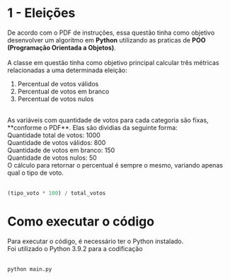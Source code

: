 # 1 - Eleições
De acordo com o PDF de instruções, essa questão tinha como objetivo desenvolver um algoritmo em **Python** utilizando as praticas de **POO (Programação Orientada a Objetos)**.
<br>
<br>
A classe em questão tinha como objetivo principal calcular três métricas relacionadas a uma determinada eleição:

 1. Percentual de votos válidos
 2. Percentual de votos em branco
 3. Percentual de votos nulos
<br>
As variáveis com quantidade de votos para cada categoria são fixas, **conforme o PDF**. Elas são dividias da seguinte forma:
<br>
Quantidade total de votos: 1000 <br>
Quantidade de votos válidos: 800 <br>
Quantidade de votos em branco: 150 <br>
Quantidade de votos nulos: 50 <br>
O cálculo para retornar o percentual é sempre o mesmo, variando apenas qual o tipo de voto.<br><br>

```python
(tipo_voto * 100) / total_votos
```

# Como executar o código
Para executar o código, é necessário ter o Python instalado.<br>
Foi utilizado o Python 3.9.2 para a codificação<br><br>
```python
python main.py
```
